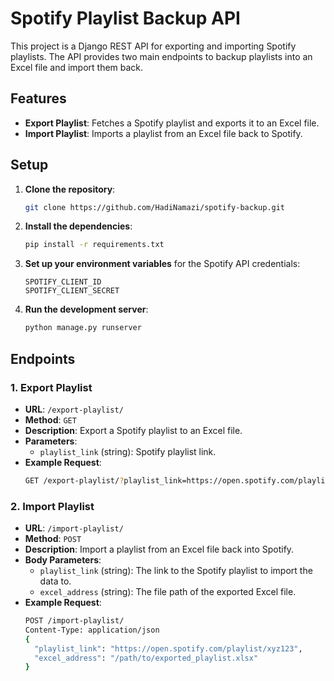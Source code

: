 # Spotify Playlist Backup API

This project is a Django REST API for exporting and importing Spotify playlists. The API provides two main endpoints to backup playlists into an Excel file and import them back.

## Features

- **Export Playlist**: Fetches a Spotify playlist and exports it to an Excel file.
- **Import Playlist**: Imports a playlist from an Excel file back to Spotify.

## Setup

1. **Clone the repository**:
    ```bash
    git clone https://github.com/HadiNamazi/spotify-backup.git
    ```

2. **Install the dependencies**:
    ```bash
    pip install -r requirements.txt
    ```

3. **Set up your environment variables** for the Spotify API credentials:
    ```
    SPOTIFY_CLIENT_ID
    SPOTIFY_CLIENT_SECRET
    ```

4. **Run the development server**:
    ```bash
    python manage.py runserver
    ```

## Endpoints

### 1. Export Playlist

- **URL**: `/export-playlist/`
- **Method**: `GET`
- **Description**: Export a Spotify playlist to an Excel file.
- **Parameters**:
    - `playlist_link` (string): Spotify playlist link.
- **Example Request**:
    ```bash
    GET /export-playlist/?playlist_link=https://open.spotify.com/playlist/xyz123
    ```

### 2. Import Playlist

- **URL**: `/import-playlist/`
- **Method**: `POST`
- **Description**: Import a playlist from an Excel file back into Spotify.
- **Body Parameters**:
    - `playlist_link` (string): The link to the Spotify playlist to import the data to.
    - `excel_address` (string): The file path of the exported Excel file.
- **Example Request**:
    ```bash
    POST /import-playlist/
    Content-Type: application/json
    {
      "playlist_link": "https://open.spotify.com/playlist/xyz123",
      "excel_address": "/path/to/exported_playlist.xlsx"
    }

    ```
